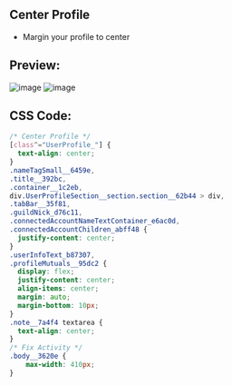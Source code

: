 ## Center Profile
- Margin your profile to center


## Preview:
![image](https://github.com/sang765/Discord-CSS-Snippets/assets/80249864/c42f72ed-b98c-46d5-9a8b-fdf699983d57)
![image](https://github.com/sang765/Discord-CSS-Snippets/assets/80249864/562fb6d7-2715-4551-a967-2cad935d5c5f)



## CSS Code:
```css
/* Center Profile */
[class^="UserProfile_"] {
  text-align: center;
}
.nameTagSmall__6459e,
.title__392bc,
.container__1c2eb,
div.UserProfileSection__section.section__62b44 > div,
.tabBar__35f81,
.guildNick_d76c11,
.connectedAccountNameTextContainer_e6ac0d,
.connectedAccountChildren_abff48 {
  justify-content: center;
}
.userInfoText_b87307,
.profileMutuals__95dc2 {
  display: flex;
  justify-content: center;
  align-items: center;
  margin: auto;
  margin-bottom: 10px;
}
.note__7a4f4 textarea {
  text-align: center;
}
/* Fix Activity */
.body__3620e {
    max-width: 410px;
}
```